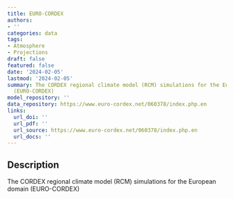 ```yaml
---
title: EURO-CORDEX
authors:
- ''
categories: data
tags:
- Atmosphere
- Projections
draft: false
featured: false
date: '2024-02-05'
lastmod: '2024-02-05'
summary: The CORDEX regional climate model (RCM) simulations for the European domain
  (EURO-CORDEX)
model_repository: ''
data_repository: https://www.euro-cordex.net/060378/index.php.en
links:
  url_doi: ''
  url_pdf: ''
  url_source: https://www.euro-cordex.net/060378/index.php.en
  url_docs: ''
---
```


## Description

The CORDEX regional climate model (RCM) simulations for the European domain (EURO-CORDEX)

